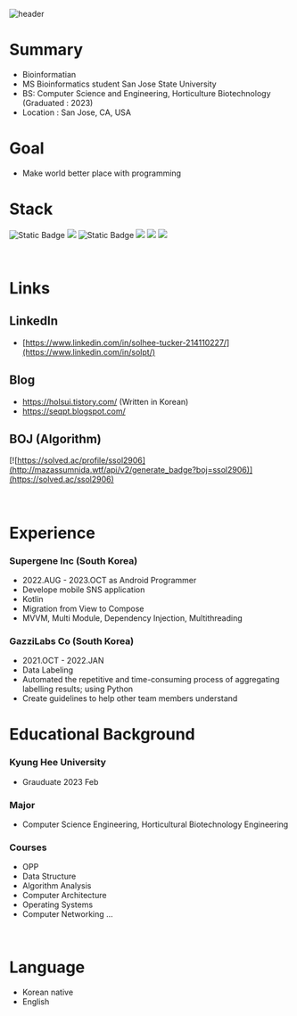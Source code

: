 ![header](https://capsule-render.vercel.app/api?type=waving&height=270&section=header&text=SolheeParkTucker&fontSize=45&theme=merko&&fontAlign=70&fontAlignY=40)

# Summary 

- Bioinformatian
- MS Bioinformatics student San Jose State University
- BS: Computer Science and Engineering, Horticulture Biotechnology (Graduated : 2023)
- Location : San Jose, CA, USA

# Goal

- Make world better place with programming

# Stack

<img alt="Static Badge" src="https://img.shields.io/badge/android-%233DDC84?style=for-the-badge&logo=android&logoColor=white">&nbsp;<img src="https://img.shields.io/badge/Kotlin-7F52FF?style=for-the-badge&logo=Kotlin&logoColor=white"/>&nbsp;<img alt="Static Badge" src="https://img.shields.io/badge/jetpackcompose-%234285F4?style=for-the-badge&logo=jetpackcompose&logoColor=white">
<img src="https://img.shields.io/badge/Linux-FCC624?style=for-the-badge&logo=Linux&logoColor=white"/>&nbsp;<img src="https://img.shields.io/badge/C++-00599C?style=for-the-badge&logo=C++&logoColor=white"/>&nbsp;<img src="https://img.shields.io/badge/Python-3776AB?style=for-the-badge&logo=Python&logoColor=white"/>&nbsp;

</br>

  
  # Links

 ## LinkedIn

 - [https://www.linkedin.com/in/solhee-tucker-214110227/](https://www.linkedin.com/in/solpt/)


 ## Blog
 
 - https://holsui.tistory.com/ (Written in Korean)
 - https://seqpt.blogspot.com/
 

 
 ## BOJ (Algorithm)
 
 [![https://solved.ac/profile/ssol2906](http://mazassumnida.wtf/api/v2/generate_badge?boj=ssol2906)](https://solved.ac/ssol2906)
 
  </br>

# Experience

### Supergene Inc (South Korea)
 - 2022.AUG - 2023.OCT as Android Programmer
 - Develope mobile SNS application
 - Kotlin
 - Migration from View to Compose
 - MVVM, Multi Module, Dependency Injection, Multithreading

### GazziLabs Co (South Korea)
- 2021.OCT - 2022.JAN
- Data Labeling
- Automated the repetitive and time-consuming process of aggregating labelling results; using Python
- Create guidelines to help other team members understand

# Educational Background

### Kyung Hee University
 - Grauduate 2023 Feb
### Major
 - Computer Science Engineering, Horticultural Biotechnology Engineering
### Courses
 - OPP
 - Data Structure
 - Algorithm Analysis
 - Computer Architecture
 - Operating Systems
 - Computer Networking
 ...

 </br>
 
 # Language 
  - Korean native 
  - English 
